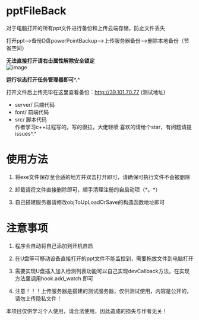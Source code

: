 # pptFileBack

对于电脑打开的所有ppt文件进行备份和上传云端存储，防止文件丢失

打开ppt-->备份D盘powerPointBackup-->上传服务器备份-->删除本地备份（节省空间）

**无法直接打开请右击属性解除安全锁定**\
![image](https://raw.githubusercontent.com/MiYoHu/pptFileBackup/main/img/Q\)HTK81HT_W\)_7H\(BUK05%7D1.png)

**运行状态打开任务管理器即可^.^**

打开文件后上传完毕在这里查看备份：http://39.101.70.77    (测试地址)

- server/ 后端代码
- font/ 前端代码
- src/ 脚本代码\
作者学习c++过程写的，写的很拉，大佬轻喷
喜欢的请给个star，有问题请提issues^.^
# 使用方法

 1. 将exe文件保存至合适的地方并双击打开即可，请确保可执行文件不会被删除
  
 2. 卸载请将文件直接删除即可，顺手清理注册的自启动项（\*。\*）
 
 3. 自己搭建服务器请修改objToUpLoadOrSave的构造函数地址即可
 
# 注意事项
1. 程序会自动将自己添加到开机自启

2. 在U盘等可移动设备直接打开的ppt文件不能监控到，需要拖放文件到电脑打开

3. 需要实现U盘插入加入检测列表功能可以自己实现devCallback方法，在实现方法里调用hook.add_watch 即可

4. 注意！！！上传服务器是搭建的测试服务器，仅供测试使用，内容是公开的，请勿上传隐私文件！

本项目仅供学习个人使用，请合法使用，因此造成的损失与作者无关！
